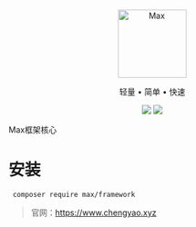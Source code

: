 <br>

<p align="center">
<img src="https://raw.githubusercontent.com/topyao/max/master/public/favicon.ico" width="120" alt="Max">
</p>

<p align="center">轻量 • 简单 • 快速</p>

<p align="center">
<img src="https://img.shields.io/badge/php-%3E%3D7.2.0-brightgreen">
<img src="https://img.shields.io/badge/license-apache%202-blue">
</p>

Max框架核心

# 安装

```shell
 composer require max/framework
```

> 官网：https://www.chengyao.xyz
